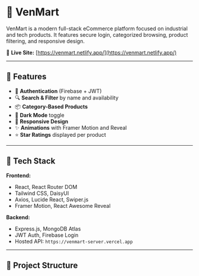 # 🛒 VenMart

VenMart is a modern full-stack eCommerce platform focused on industrial and tech products. It features secure login, categorized browsing, product filtering, and responsive design.

🔗 **Live Site:** [https://venmart.netlify.app/](https://venmart.netlify.app/)

---

## 🚀 Features

- 🔐 **Authentication** (Firebase + JWT)
- 🔍 **Search & Filter** by name and availability
- 📦 **Category-Based Products**
- 🌙 **Dark Mode** toggle
- 📱 **Responsive Design**
- ✨ **Animations** with Framer Motion and Reveal
- ⭐ **Star Ratings** displayed per product

---

## 🧰 Tech Stack

**Frontend:**
- React, React Router DOM
- Tailwind CSS, DaisyUI
- Axios, Lucide React, Swiper.js
- Framer Motion, React Awesome Reveal

**Backend:**
- Express.js, MongoDB Atlas
- JWT Auth, Firebase Login
- Hosted API: `https://venmart-server.vercel.app`

---

## 📁 Project Structure

